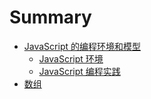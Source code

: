 # Summary

* [JavaScript 的编程环境和模型](chapter1/README.md)
    * [JavaScript 环境](chapter1/section1.1.md)
    * [JavaScript 编程实践]()
* [数组]()
